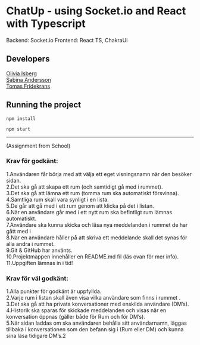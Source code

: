 # ChatUp - using Socket.io and React with Typescript

Backend: Socket.io
Frontend: React TS, ChakraUi

## Developers

[Olivia Isberg](https://github.com/OliviaIsberg)  
[Sabina Andersson](https://github.com/sabinaander)  
[Tomas Fridekrans](https://github.com/spaceflake)

## Running the project

```
npm install

npm start
```

---

(Assignment from School)

### Krav för godkänt:

1.Användaren får börja med att välja ett eget visningsnamn när den besöker sidan.  
2.Det ska gå att skapa ett rum (och samtidigt gå med i rummet).  
3.Det ska gå att lämna ett rum (tomma rum ska automatiskt försvinna).  
4.Samtliga rum skall vara synligt i en lista.  
5.De går att gå med i ett rum genom att klicka på det i listan.  
6.När en användare går med i ett nytt rum ska befintligt rum lämnas automatiskt.  
7.Användare ska kunna skicka och läsa nya meddelanden i rummet de har gått med i  
8.När en användare håller på att skriva ett meddelande skall det synas för alla andra i rummet.  
9.Git & GitHub har använts.  
10.Projektmappen innehåller en README.md fil (läs ovan för mer info).  
11.Uppgiften lämnas in i tid!

### Krav för väl godkänt:

1.Alla punkter för godkänt är uppfyllda.  
2.Varje rum i listan skall även visa vilka användare som finns i rummet .  
3.Det ska gå att ha privata konversationer med enskilda användare (DM’s).  
4.Historik ska sparas för skickade meddelanden och visas när en konversation öppnas (gäller både för Rum och för DM’s).  
5.När sidan laddas om ska användaren behålla sitt användarnamn, läggas tillbaka i konversationen som den befann sig i (Rum eller DM) och kunna sina läsa tidigare DM’s.2
